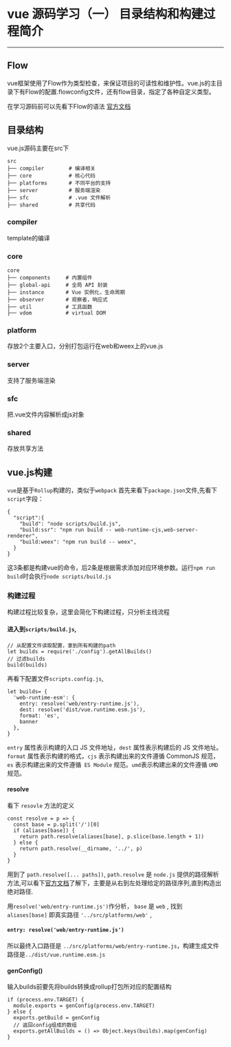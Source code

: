 # vue 源码学习（一） 目录结构和构建过程简介
---
## Flow

vue框架使用了Flow作为类型检查，来保证项目的可读性和维护性。vue.js的主目录下有Flow的配置.flowconfig文件，还有flow目录，指定了各种自定义类型。

在学习源码前可以先看下Flow的语法 [官方文档](https://flow.org/en/docs/config/)



## 目录结构 
vue.js源码主要在src下
```
src
├── compiler        # 编译相关 
├── core            # 核心代码 
├── platforms       # 不同平台的支持
├── server          # 服务端渲染
├── sfc             # .vue 文件解析
├── shared          # 共享代码
```

### compiler
template的编译
### core
```
core
├── components     # 内置组件
├── global-api     # 全局 API 封装 
├── instance       # Vue 实例化，生命周期
├── observer       # 观察者，响应式
├── util           # 工具函数
├── vdom           # virtual DOM
```

### platform
存放2个主要入口，分别打包运行在web和weex上的vue.js

### server
支持了服务端渲染

### sfc
把.vue文件内容解析成js对象

### shared
存放共享方法

## vue.js构建 
`vue`是基于`Rollup`构建的，类似于`webpack`
首先来看下`package.json`文件,先看下`script`字段：
```
{
  "script":{
    "build": "node scripts/build.js",
    "build:ssr": "npm run build -- web-runtime-cjs,web-server-renderer",
    "build:weex": "npm run build -- weex",
  }
}
```
这3条都是构建vue的命令，后2条是根据需求添加对应环境参数。运行`npm run build`时会执行`node scripts/build.js`

### 构建过程
构建过程比较复杂，这里会简化下构建过程，只分析主线流程

#### 进入到`scripts/build.js`,
```
// 从配置文件读取配置，拿到所有构建的path
let builds = require('./config').getAllBuilds()
// 过滤builds
build(builds)
```
再看下配置文件`scripts.config.js`,
```
let builds= {
  'web-runtime-esm': {
    entry: resolve('web/entry-runtime.js'),
    dest: resolve('dist/vue.runtime.esm.js'),
    format: 'es',
    banner
  },
}
```
`entry` 属性表示构建的入口 JS 文件地址，`dest` 属性表示构建后的 JS 文件地址。`format` 属性表示构建的格式，`cjs` 表示构建出来的文件遵循 CommonJS 规范，`es` 表示构建出来的文件遵循` ES Module` 规范。` umd `表示构建出来的文件遵循 `UMD` 规范。

#### resolve
看下 `resovle` 方法的定义
```
const resolve = p => {
  const base = p.split('/')[0]
  if (aliases[base]) {
    return path.resolve(aliases[base], p.slice(base.length + 1))
  } else {
    return path.resolve(__dirname, '../', p)
  }
}
```
用到了 `path.resolve([... paths])`, `path.resolve` 是 `node.js` 提供的路径解析方法,可以看下[官方文档](https://nodejs.org/docs/latest/api/path.html#path_path_resolve_paths)了解下，主要是从右到左处理给定的路径序列,直到构造出绝对路径.

用`resolve('web/entry-runtime.js')`作分析， `base` 是 `web` , 找到 `aliases[base]` 即真实路径 `'../src/platforms/web'` ,

#### `entry: resolve('web/entry-runtime.js')`
所以最终入口路径是 `../src/platforms/web/entry-runtime.js`，构建生成文件路径是`../dist/vue.runtime.esm.js`

#### genConfig()
输入builds前要先将builds转换成rollup打包所对应的配置结构
```
if (process.env.TARGET) {
  module.exports = genConfig(process.env.TARGET)
} else {
  exports.getBuild = genConfig
  // 返回config组成的数组
  exports.getAllBuilds = () => Object.keys(builds).map(genConfig)
}
```